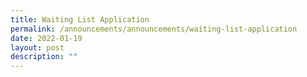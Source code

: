 ```yaml
---
title: Waiting List Application
permalink: /announcements/announcements/waiting-list-application
date: 2022-01-19
layout: post
description: ""
---
```



